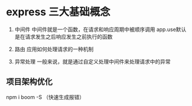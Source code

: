 # express 三大基础概念

1. 中间件
      中间件就是一个函数，在请求和响应周期中被顺序调用
      app.use默认是在请求发生之后响应发生之前执行的函数

2. 路由
      应用如何处理请求的一种机制
3. 异常处理 
      一般来说，就是通过自定义处理中间件来处理请求中的异常

## 项目架构优化
  npm i boom -S （快速生成报错）